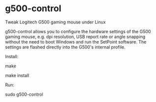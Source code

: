 g500-control
====

Tweak Logitech G500 gaming mouse under Linux

g500-control allows you to configure the hardware settings of the G500
gaming mouse, e.g. dpi resolution, USB report rate or angle snapping
without the need to boot Windows and run the SetPoint software.
The settings are flashed directly into the G500's internal profile.

Install:

make

make install

Run:

sudo g500-control
